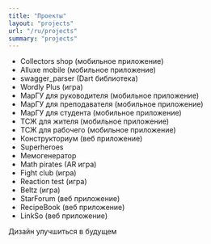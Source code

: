 ```yaml
---
title: "Проекты"
layout: "projects"
url: "/ru/projects"
summary: "projects"
---
```


- Collectors shop (мобильное приложение)
- Alluxe mobile (мобильное приложение)
- swagger_parser (Dart библиотека)
- Wordly Plus (игра)
- МарГУ для руководителя (мобильное приложение)
- МарГУ для преподавателя (мобильное приложение)
- МарГУ для студента (мобильное приложение)
- ТСЖ для жителя (мобильное приложение)
- ТСЖ для рабочего (мобильное приложение)
- Конструкториум (веб приложение)
- Superheroes 
- Мемогенератор
- Math pirates (AR игра)
- Fight club (игра)
- Reaction test (игра)
- Beltz (игра)
- StarForum (веб приложение)
- RecipeBook (веб приложение)
- LinkSo (веб приложение)

Дизайн улучшиться в будущем
